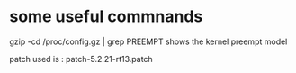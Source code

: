 # some useful commnands

gzip -cd /proc/config.gz | grep PREEMPT
shows the kernel preempt model

patch used is : patch-5.2.21-rt13.patch
